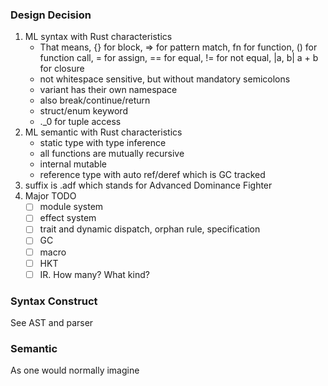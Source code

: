 ### Design Decision

1. ML syntax with Rust characteristics
   - That means, {} for block, => for pattern match, fn for function, () for function call, = for assign, == for equal, != for not equal, |a, b| a + b for closure
   - not whitespace sensitive, but without mandatory semicolons
   - variant has their own namespace
   - also break/continue/return
   - struct/enum keyword
   - .\_0 for tuple access
2. ML semantic with Rust characteristics
   - static type with type inference
   - all functions are mutually recursive
   - internal mutable
   - reference type with auto ref/deref which is GC tracked
3. suffix is .adf which stands for Advanced Dominance Fighter
4. Major TODO
   - [ ] module system
   - [ ] effect system
   - [ ] trait and dynamic dispatch, orphan rule, specification
   - [ ] GC
   - [ ] macro
   - [ ] HKT
   - [ ] IR. How many? What kind?

### Syntax Construct

See AST and parser

### Semantic

As one would normally imagine
